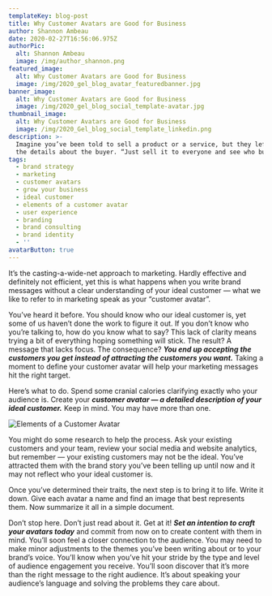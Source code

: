 ```yaml
---
templateKey: blog-post
title: Why Customer Avatars are Good for Business
author: Shannon Ambeau
date: 2020-02-27T16:56:06.975Z
authorPic:
  alt: Shannon Ambeau
  image: /img/author_shannon.png
featured_image:
  alt: Why Customer Avatars are Good for Business
  image: /img/2020_gel_blog_avatar_featuredbanner.jpg
banner_image:
  alt: Why Customer Avatars are Good for Business
  image: /img/2020_gel_blog_social_template-avatar.jpg
thumbnail_image:
  alt: Why Customer Avatars are Good for Business
  image: /img/2020_Gel_blog_social_template_linkedin.png
description: >-
  Imagine you’ve been told to sell a product or a service, but they left out all
  the details about the buyer. “Just sell it to everyone and see who buys”.
tags:
  - brand strategy
  - marketing
  - customer avatars
  - grow your business
  - ideal customer
  - elements of a customer avatar
  - user experience
  - branding
  - brand consulting
  - brand identity
  - ''
avatarButton: true
---
```

It’s the casting-a-wide-net approach to marketing. Hardly effective and definitely not efficient, yet this is what happens when you write brand messages without a clear understanding of your ideal customer — what we like to refer to in marketing speak as your “customer avatar”. 



You’ve heard it before. You should know who our ideal customer is, yet some of us haven’t done the work to figure it out. If you don’t know who you’re talking to, how do you know what to say? This lack of clarity means trying a bit of everything hoping something will stick. The result? A message that lacks focus. The consequence? _**You end up accepting the customers you get instead of attracting the customers you want.**_ Taking a moment to define your customer avatar will help your marketing messages hit the right target. 



Here’s what to do. Spend some cranial calories clarifying exactly who your audience is.  Create your _**customer avatar — a detailed description of your ideal customer.**_ Keep in mind. You may have more than one.

![Elements of a Customer Avatar](/img/2020_gel_blog_social_template-07.jpg "Elements of a Customer Avatar")



You might do some research to help the process. Ask your existing customers and your team, review your social media and website analytics, but remember — your existing customers may not be the ideal. You’ve attracted them with the brand story you’ve been telling up until now and it may not reflect who your ideal customer is. 

Once you’ve determined their traits, the next step is to bring it to life. Write it down. Give each avatar a name and find an image that best represents them. Now summarize it all in a simple document.

Don’t stop here. Don’t just read about it. Get at it! _**Set an intention to craft your avatars today**_ and commit from now on to create content with them in mind. You’ll soon feel a closer connection to the audience. You may need to make minor adjustments to the themes you’ve been writing about or to your brand’s voice. You’ll know when you’ve hit your stride by the type and level of audience engagement you receive. You’ll soon discover that it’s more than the right message to the right audience. It’s about speaking your audience’s language and solving the problems they care about.
